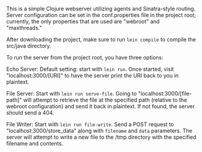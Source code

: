 This is a simple Clojure webserver utilizing agents and Sinatra-style routing. Server configuration can be set in the conf.properties file in the project root; currently, the only properties that are used are "webroot" and "maxthreads."

After downloading the project, make sure to run `lein compile` to compile the src/java directory.

To run the server from the project root, you have three options:

Echo Server:
Default setting: start with `lein run`. Once started, visit "localhost:3000/[URI]" to have the server print the URI back to you in plaintext.

File Server:
Start with `lein run serve-file`. Going to "localhost:3000/[file-path]" will attempt to retrieve the file at the specified path (relative to the webroot configuration) and send it back in plaintext. If not found, the server should send a 404.

File Writer:
Start with `lein run file-write`. Send a POST request to "localhost:3000/store_data" along with `filename` and `data` parameters. The server will attempt to write a new file to the /tmp directory with the specified filename and contents.
